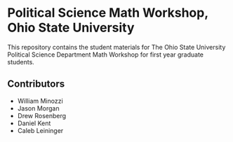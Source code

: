 # Political Science Math Workshop, Ohio State University

This repository contains the student materials for The Ohio State University
Political Science Department Math Workshop for first year graduate students.

## Contributors

+ William Minozzi
+ Jason Morgan
+ Drew Rosenberg
+ Daniel Kent
+ Caleb Leininger
